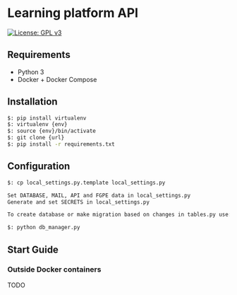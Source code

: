 # Learning platform API

[![License: GPL v3](https://img.shields.io/badge/License-GPLv3-blue.svg)](https://www.gnu.org/licenses/gpl-3.0)


## Requirements

* Python 3
* Docker + Docker Compose

## Installation

```bash
$: pip install virtualenv
$: virtualenv {env}
$: source {env}/bin/activate
$: git clone {url}
$: pip install -r requirements.txt
```

## Configuration

```bash
$: cp local_settings.py.template local_settings.py

Set DATABASE, MAIL, API and FGPE data in local_settings.py
Generate and set SECRETS in local_settings.py

To create database or make migration based on changes in tables.py use:

$: python db_manager.py
```

## Start Guide

### Outside Docker containers

TODO
